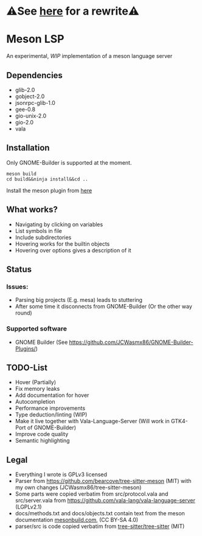 # **⚠️See [here](https://github.com/JCWasmx86/Swift-MesonLSP) for a rewrite⚠️**























# Meson LSP

An experimental, *WIP* implementation of a meson language server


## Dependencies

- glib-2.0
- gobject-2.0
- jsonrpc-glib-1.0
- gee-0.8
- gio-unix-2.0
- gio-2.0
- vala

## Installation

Only GNOME-Builder is supported at the moment.
```
meson build
cd build&&ninja install&&cd ..
```
Install the meson plugin from [here](https://github.com/JCWasmx86/GNOME-Builder-Plugins)

## What works?
- Navigating by clicking on variables
- List symbols in file
- Include subdirectories
- Hovering works for the builtin objects
- Hovering over options gives a description of it

## Status
### Issues:
- Parsing big projects (E.g. mesa) leads to stuttering
- After some time it disconnects from GNOME-Builder (Or the other way round)

### Supported software
- GNOME Builder (See https://github.com/JCWasmx86/GNOME-Builder-Plugins/)

## TODO-List
- Hover (Partially)
- Fix memory leaks
- Add documentation for hover
- Autocompletion
- Performance improvements
- Type deduction/linting (WIP)
- Make it live together with Vala-Language-Server (Will work in GTK4-Port of GNOME-Builder)
- Improve code quality
- Semantic highlighting

## Legal
- Everything I wrote is GPLv3 licensed
- Parser from https://github.com/bearcove/tree-sitter-meson (MIT) with my own changes (JCWasmx86/tree-sitter-meson)
- Some parts were copied verbatim from src/protocol.vala and src/server.vala from https://github.com/vala-lang/vala-language-server (LGPLv2.1)
- docs/methods.txt and docs/objects.txt contain text from the meson documentation [mesonbuild.com](https://mesonbuild.com/), (CC BY-SA 4.0)
- parser/src is code copied verbatim from [tree-sitter/tree-sitter](https://github.com/tree-sitter/tree-sitter) (MIT)
